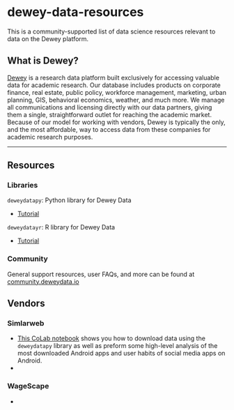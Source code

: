 # dewey-data-resources
This is a community-supported list of data science resources relevant to data on the Dewey platform.

## What is Dewey?
[Dewey](https://www.deweydata.io/) is a research data platform built exclusively for accessing valuable data for academic research. Our database includes products on corporate finance, real estate, public policy, workforce management, marketing, urban planning, GIS, behavioral economics, weather, and much more. We manage all communications and licensing directly with our data partners, giving them a single, straightforward outlet for reaching the academic market. Because of our model for working with vendors, Dewey is typically the only, and the most affordable, way to access data from these companies for academic research purposes.
<hr>

## Resources

### Libraries
`deweydatapy`: Python library for Dewey Data
- [Tutorial](https://github.com/Dewey-Data/deweydatapy)

`deweydatayr`: R library for Dewey Data
- [Tutorial](https://github.com/Dewey-Data/deweydatar)

### Community
General support resources, user FAQs, and more can be found at [community.deweydata.io](community.deweydata.io)

## Vendors

### Simlarweb

- [This CoLab notebook](https://www.deweydata.io/) shows you how to download data using the `deweydatapy` library as well as preform some high-level analysis of the most downloaded Android apps and user habits of social media apps on Android. </li>
- 

### WageScape 

- 
